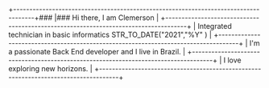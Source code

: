 +------------------------------------------------------------------------------------+###
|###                             Hi there, I am Clemerson                            |
+------------------------------------------------------------------------------------+
| Integrated technician in basic informatics STR_TO_DATE("2021","%Y" )               |
+------------------------------------------------------------------------------------+
| I'm a passionate Back End developer and I live in Brazil.                          |
+------------------------------------------------------------------------------------+
| I love exploring new horizons.                                                     |
+------------------------------------------------------------------------------------+ 
